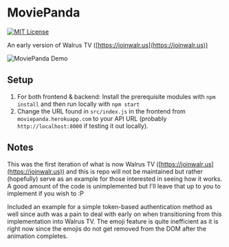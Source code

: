 # MoviePanda
[![MIT License](https://img.shields.io/dub/l/vibe-d.svg)](https://github.com/nitinankad/utdegree-planner/blob/master/LICENSE)

An early version of Walrus TV ([https://joinwalr.us](https://joinwalr.us))

![MoviePanda Demo](https://user-images.githubusercontent.com/46038298/89197551-805fbc80-d571-11ea-94e1-e2318b05ca31.png)

## Setup
1. For both frontend & backend: Install the prerequisite modules with `npm install` and then run locally with `npm start`
2. Change the URL found in `src/index.js` in the frontend from `moviepanda.herokuapp.com` to your API URL (probably `http://localhost:8000` if testing it out locally).

## Notes
This was the first iteration of what is now Walrus TV ([https://joinwalr.us](https://joinwalr.us)) and this is repo will not be maintained but rather (hopefully) serve as an example for those interested in seeing how it works. A good amount of the code is unimplemented but I'll leave that up to you to implement if you wish to :P

Included an example for a simple token-based authentication method as well since auth was a pain to deal with early on when transitioning from this implementation into Walrus TV. The emoji feature is quite inefficient as it is right now since the emojis do not get removed from the DOM after the animation completes. 
